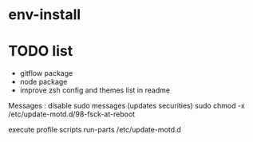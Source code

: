 # env-install

# TODO list
 - gitflow package
 - node package
 - improve zsh config and themes list in readme

 Messages :
 disable sudo messages (updates securities)
 sudo chmod -x /etc/update-motd.d/98-fsck-at-reboot
 
 execute profile scripts
 run-parts /etc/update-motd.d
